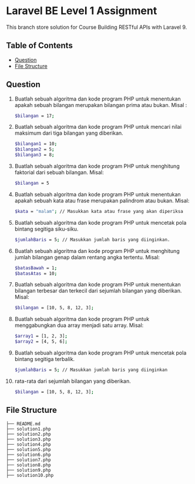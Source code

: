 # Laravel BE Level 1 Assignment

This branch store solution for Course Building RESTful APIs with Laravel 9.

## Table of Contents

- [Question](#question)
- [File Structure](#file-structure)

## Question

1. Buatlah sebuah algoritma dan kode program PHP untuk menentukan apakah sebuah bilangan merupakan bilangan prima atau bukan. Misal :

   ```bash
   $bilangan = 17;
   ```

2. Buatlah sebuah algoritma dan kode program PHP untuk mencari nilai maksimum dari tiga bilangan yang diberikan.

   ```bash
   $bilangan1 = 10;
   $bilangan2 = 5;
   $bilangan3 = 8;
   ```

3. Buatlah sebuah algoritma dan kode program PHP untuk menghitung faktorial dari sebuah bilangan. Misal:

   ```bash
   $bilangan = 5
   ```

4. Buatlah sebuah algoritma dan kode program PHP untuk menentukan apakah sebuah kata atau frase merupakan palindrom atau bukan. Misal:

   ```bash
   $kata = "malam"; // Masukkan kata atau frase yang akan diperiksa
   ```

5. Buatlah sebuah algoritma dan kode program PHP untuk mencetak pola bintang segitiga siku-siku.

   ```bash
   $jumlahBaris = 5; // Masukkan jumlah baris yang diinginkan.
   ```

6. Buatlah sebuah algoritma dan kode program PHP untuk menghitung jumlah bilangan genap dalam rentang angka tertentu. Misal:

   ```bash
   $batasBawah = 1;
   $batasAtas = 10;
   ```

7. Buatlah sebuah algoritma dan kode program PHP untuk menentukan bilangan terbesar dan terkecil dari sejumlah bilangan yang diberikan. Misal:

   ```bash
   $bilangan = [10, 5, 8, 12, 3];
   ```

8. Buatlah sebuah algoritma dan kode program PHP untuk menggabungkan dua array menjadi satu array. Misal:

   ```bash
   $array1 = [1, 2, 3];
   $array2 = [4, 5, 6];
   ```

9. Buatlah sebuah algoritma dan kode program PHP untuk mencetak pola bintang segitiga terbalik.

   ```bash
   $jumlahBaris = 5; // Masukkan jumlah baris yang diinginkan
   ```

10. rata-rata dari sejumlah bilangan yang diberikan.
    ```bash
    $bilangan = [10, 5, 8, 12, 3];
    ```

## File Structure

```
├── README.md
├── solution1.php
├── solution2.php
├── solution3.php
├── solution4.php
├── solution5.php
├── solution6.php
├── solution7.php
├── solution8.php
├── solution9.php
├── solution10.php
```
